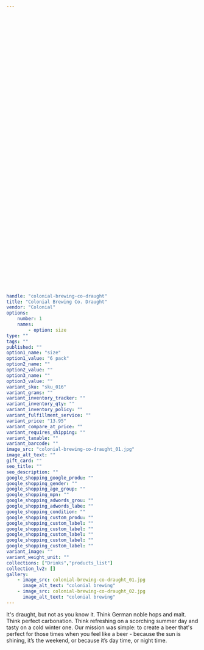 ```yaml
---
 
 

 
 

 
 

 
 

 
 

 
 

 
 

 
 

 
 

 
 

 
 

 
 

 
 

 
 

 
 

 
 

 
 

handle: "colonial-brewing-co-draught"
title: "Colonial Brewing Co. Draught"
vendor: "Colonial"
options:
    number: 1
    names:
        - option: size
type: ""
tags: ""
published: ""
option1_name: "size"
option1_value: "6 pack"
option2_name: ""
option2_value: ""
option3_name: ""
option3_value: ""
variant_sku: "sku_016"
variant_grams: ""
variant_inventory_tracker: ""
variant_inventory_qty: ""
variant_inventory_policy: ""
variant_fulfillment_service: ""
variant_price: "13.95"
variant_compare_at_price: ""
variant_requires_shipping: ""
variant_taxable: ""
variant_barcode: ""
image_src: "colonial-brewing-co-draught_01.jpg"
image_alt_text: ""
gift_card: ""
seo_title: ""
seo_description: ""
google_shopping_google_produ: ""
google_shopping_gender: ""
google_shopping_age_group: ""
google_shopping_mpn: ""
google_shopping_adwords_grou: ""
google_shopping_adwords_labe: ""
google_shopping_condition: ""
google_shopping_custom_produ: ""
google_shopping_custom_label: ""
google_shopping_custom_label: ""
google_shopping_custom_label: ""
google_shopping_custom_label: ""
google_shopping_custom_label: ""
variant_image: ""
variant_weight_unit: ""
collections: ["Drinks","products_list"]
collection_lv2: []
gallery: 
    - image_src: colonial-brewing-co-draught_01.jpg
      image_alt_text: "colonial brewing"
    - image_src: colonial-brewing-co-draught_02.jpg
      image_alt_text: "colonial brewing"
---
```


It's draught, but not as you know it. Think German noble hops and malt. Think perfect carbonation. Think refreshing on a scorching summer day and tasty on a cold winter one. Our mission was simple: to create a beer that's perfect for those times when you feel like a beer - because the sun is shining, it’s the weekend, or because it’s day time, or night time.


 
 

 
 

 
 

 
 

 
 

 
 

 
 

 
 

 
 

 
 

 
 

 
 

 
 

 
 

 
 

 
 

 
 

 
 

 
 

 
 

 
 

 
 

 
 

 
 

 
 

 
 

 
 

 
 

 
 

 
 

 
 

